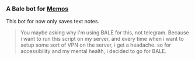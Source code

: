 ### A Bale bot for [Memos](https://www.usememos.com/)
This bot for now only saves text notes.

> You maybe asking why i'm using BALE for this, not telegram. Because i want to run this script on my server, and every time when i want to setup some sort of VPN on the server, i get a headache. so for accessibility and my mental health, i decided to go for BALE.
